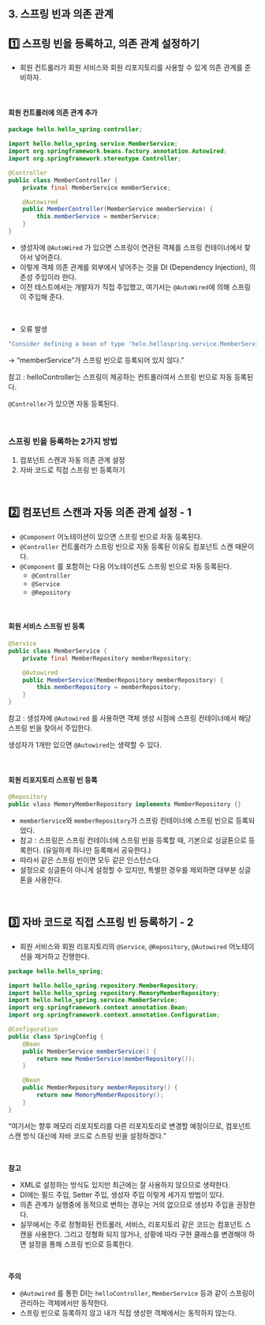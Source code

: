 ## 3. 스프링 빈과 의존 관계

## 1️⃣ 스프링 빈을 등록하고, 의존 관계 설정하기

- 회원 컨트롤러가 회원 서비스와 회원 리포지토리를 사용할 수 있게 의존 관계를 준비하자.

<br/>

#### 회원 컨트롤러에 의존 관계 추가

```java
package hello.hello_spring.controller;

import hello.hello_spring.service.MemberService;
import org.springframework.beans.factory.annotation.Autowired;
import org.springframework.stereotype.Controller;

@Controller
public class MemberController {
    private final MemberService memberService;

    @Autowired
    public MemberController(MemberService memberService) {
        this.memberService = memberService;
    }
}
```

- 생성자에 `@AutoWired` 가 있으면 스프링이 연관된 객체를 스프링 컨테이너에서 찾아서 넣어준다.
- 이렇게 객체 의존 관계를 외부에서 넣어주는 것을 DI (Dependency Injection), 의존성 주입이라 한다.
- 이전 테스트에서는 개발자가 직접 주입했고, 여기서는 `@AutoWired`에 의해 스프링이 주입해 준다.

<br/>

- 오류 발생

```java
"Consider defining a bean of type 'helo.hellospring.service.MemberService' in your configuration."
```

→ “memberService”가 스프링 빈으로 등록되어 있지 않다.”

참고 : helloController는 스프링이 제공하는 컨트롤러여서 스프링 빈으로 자동 등록된다.

`@Controller`가 있으면 자동 등록된다.

<br/>

### 스프링 빈을 등록하는 2가지 방법

1. 컴포넌트 스캔과 자동 의존 관계 설정
2. 자바 코드로 직접 스프링 빈 등록하기

<br/>

## 2️⃣ 컴포넌트 스캔과 자동 의존 관계 설정 - 1

- `@Component`  어노테이션이 있으면 스프링 빈으로 자동 등록된다.
- `@Controller`  컨트롤러가 스프링 빈으로 자동 등록된 이유도 컴포넌트 스캔 때문이다.
- `@Component` 를 포함하는 다음 어노테이션도 스프링 빈으로 자동 등록된다.
    - `@Controller`
    - `@Service`
    - `@Repository`

<br/>

#### 회원 서비스 스프링 빈 등록

```java
@Service
public class MemberService {
    private final MemberRepository memberRepository;

    @Autowired
    public MemberService(MemberRepository memberRepository) {
        this.memberRepository = memberRepository;
    }
}
```

참고 : 생성자에 `@Autowired` 를 사용하면 객체 생성 시점에 스프링 컨테이너에서 해당 스프링 빈을 찾아서 주입한다.

생성자가 1개만 있으면 `@Autowired`는 생략할 수 있다.

<br/>

#### 회원 리포지토리 스프링 빈 등록

```java
@Repository
public vlass MemoryMemberRepository implements MemberRepository {}
```

- `memberService`와 `memberRepository`가 스프링 컨테이너에 스프링 빈으로 등록되었다.
- 참고 : 스프링은 스프링 컨테이너에 스프링 빈을 등록할 때, 기본으로 싱글톤으로 등록한다. (유일하게 하나만 등록해서 공유한다.)
- 따라서 같은 스프링 빈이면 모두 같은 인스턴스다.
- 설정으로 싱글톤이 아니게 설정할 수 있지만, 특별한 경우를 제외하면 대부분 싱글톤을 사용한다.

<br/>

## 3️⃣ 자바 코드로 직접 스프링 빈 등록하기 - 2

- 회원 서비스와 회원 리포지토리의 `@Service`, `@Repository`, `@Autowired` 어노테이션을 제거하고 진행한다.

```java
package hello.hello_spring;

import hello.hello_spring.repository.MemberRepository;
import hello.hello_spring.repository.MemoryMemberRepository;
import hello.hello_spring.service.MemberService;
import org.springframework.context.annotation.Bean;
import org.springframework.context.annotation.Configuration;

@Configuration
public class SpringConfig {
    @Bean
    public MemberService memberService() {
        return new MemberService(memberRepository());
    }

    @Bean
    public MemberRepository memberRepository() {
        return new MemoryMemberRepository();
    }
}
```

“여기서는 향후 메모리 리포지토리를 다른 리포지토리로 변경할 예정이므로, 컴포넌트 스캔 방식 대신에 자바 코드로 스프링 빈을 설정하겠다.”

<br/>

**참고**
- XML로 설정하는 방식도 있지만 최근에는 잘 사용하지 않으므로 생략한다.
- DI에는 필드 주입, Setter 주입, 생성자 주입 이렇게 세가지 방법이 있다.
- 의존 관계가 실행중에 동적으로 변하는 경우는 거의 없으므로 생성자 주입을 권장한다.
- 실무에서는 주로 정형화된 컨트롤러, 서비스, 리포지토리 같은 코드는 컴포넌트 스캔을 사용한다. 그리고 정형화 되지 않거나, 상황에 따라 구현 클래스를 변경해야 하면 설정을 통해 스프링 빈으로 등록한다.

<br/>

**주의**
- `@Autowired` 를 통한 DI는 `helloController`, `MemberService` 등과 같이 스프링이 관리하는 객체에서만 동작한다.
- 스프링 빈으로 등록하지 않고 내가 직접 생성한 객체에서는 동작하지 않는다.